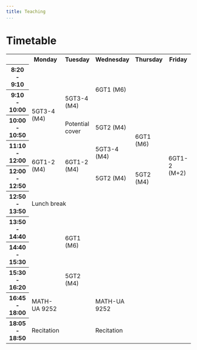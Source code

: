 ```yaml
---
title: Teaching
...
```


# Timetable

<table class="table table-bordered">
<tr>
<td></td>
<th>Monday</th>
<th>Tuesday</th>
<th>Wednesday</th>
<th>Thursday</th>
<th>Friday</th>
</tr>
<tr>
<th>8:20 - 9:10</th>
<td></td>
<td></td>
<td rowspan="2" class="bg-primary text-white">6GT1 (M6)</td>
<td></td>
<td></td>
</tr>
<tr>
<th>9:10 - 10:00</th>
<td rowspan="2" class="bg-success text-white">5GT3-4 (M4)</td>
<td class="bg-success text-white">5GT3-4 (M4)</td>
<td></td>
<td></td>
</tr>
<tr>
<th>10:00 - 10:50</th>
<td>Potential cover</td>
<td class="bg-dark text-white">5GT2 (M4)</td>
<td rowspan="2" class="bg-primary text-white">6GT1 (M6)</td>
<td></td>
</tr>
<tr>
<th>11:10 - 12:00</th>
<td rowspan="2" class="bg-danger text-white">6GT1-2 (M4)</td>
<td rowspan="2" class="bg-danger text-white">6GT1-2 (M4)</td>
<td class="bg-success text-white">5GT3-4 (M4)</td>
<td rowspan="2" class="bg-secondary text-white">6GT1-2 (M+2)</td>
</tr>
<tr>
<th>12:00 - 12:50</th>
<td class="bg-dark text-white">5GT2 (M4)</td>
<td class="bg-dark text-white">5GT2 (M4)</td>
</tr>
<tr>
<th>12:50 - 13:50</th>
<td colspan="5">Lunch break</td>
</tr>
<tr>
<th>13:50 - 14:40</th>
<td></td>
<td rowspan="2" class="bg-primary text-white">6GT1 (M6)</td>
<td></td>
<td></td>
<td></td>
</tr>
<tr>
<th>14:40 - 15:30</th>
<td></td>
<td></td>
<td></td>
<td></td>
</tr>
<tr>
<th>15:30 - 16:20</th>
<td></td>
<td class="bg-dark text-white">5GT2 (M4)</td>
<td></td>
<td></td>
<td></td>
</tr>
<tr>
<th>16:45 - 18:00</th>
<td class="bg-nyu text-white">MATH-UA 9252</td>
<td></td>
<td class="bg-nyu text-white">MATH-UA 9252</td>
<td></td>
<td></td>
</tr>
<tr>
<th>18:05 - 18:50</th>
<td class="bg-nyu text-white">Recitation</td>
<td></td>
<td class="bg-nyu text-white">Recitation</td>
<td></td>
<td></td>
</tr>
</table>
